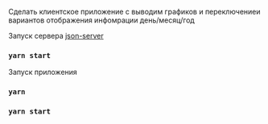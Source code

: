 Сделать клиентское приложение с выводим графиков и переключениеи вариантов отображения инфомрации день/месяц/год

Запуск сервера [json-server](https://github.com/borisov-ivan-2k1/test-task-chart-server)
### `yarn start`
Запуск приложения
### `yarn`
### `yarn start`
